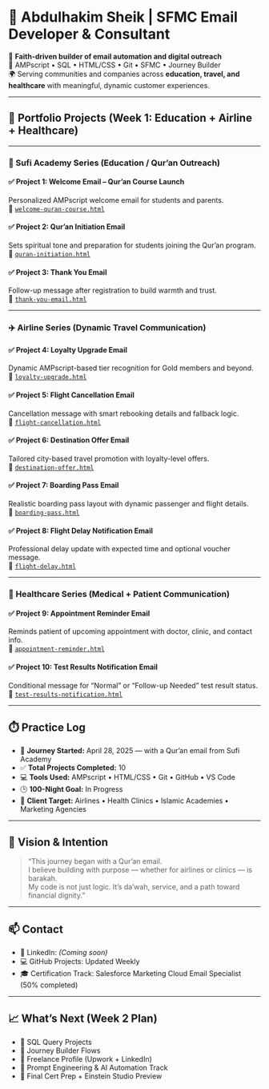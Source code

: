 # 💼 Abdulhakim Sheik | SFMC Email Developer & Consultant

🎯 **Faith-driven builder of email automation and digital outreach**  
🔧 AMPscript • SQL • HTML/CSS • Git • SFMC • Journey Builder  
🌍 Serving communities and companies across **education, travel, and healthcare** with meaningful, dynamic customer experiences.

---

## 📁 Portfolio Projects (Week 1: Education + Airline + Healthcare)

---

### 🕌 Sufi Academy Series (Education / Qur’an Outreach)

#### ✅ Project 1: Welcome Email – Qur’an Course Launch  
Personalized AMPscript welcome email for students and parents.  
📄 [`welcome-quran-course.html`](emails/sufiacademy/welcome-quran-course.html)

#### ✅ Project 2: Qur’an Initiation Email  
Sets spiritual tone and preparation for students joining the Qur’an program.  
📄 [`quran-initiation.html`](emails/sufiacademy/quran-initiation.html)

#### ✅ Project 3: Thank You Email  
Follow-up message after registration to build warmth and trust.  
📄 [`thank-you-email.html`](emails/sufiacademy/thank-you-email.html)

---

### ✈️ Airline Series (Dynamic Travel Communication)

#### ✅ Project 4: Loyalty Upgrade Email  
Dynamic AMPscript-based tier recognition for Gold members and beyond.  
📄 [`loyalty-upgrade.html`](emails/airline/loyalty-upgrade.html)

#### ✅ Project 5: Flight Cancellation Email  
Cancellation message with smart rebooking details and fallback logic.  
📄 [`flight-cancellation.html`](emails/airline/flight-cancellation.html)

#### ✅ Project 6: Destination Offer Email  
Tailored city-based travel promotion with loyalty-level offers.  
📄 [`destination-offer.html`](emails/airline/destination-offer.html)

#### ✅ Project 7: Boarding Pass Email  
Realistic boarding pass layout with dynamic passenger and flight details.  
📄 [`boarding-pass.html`](emails/airline/boarding-pass.html)

#### ✅ Project 8: Flight Delay Notification Email  
Professional delay update with expected time and optional voucher message.  
📄 [`flight-delay.html`](emails/airline/flight-delay.html)

---

### 🏥 Healthcare Series (Medical + Patient Communication)

#### ✅ Project 9: Appointment Reminder Email  
Reminds patient of upcoming appointment with doctor, clinic, and contact info.  
📄 [`appointment-reminder.html`](emails/healthcare/appointment-reminder.html)

#### ✅ Project 10: Test Results Notification Email  
Conditional message for “Normal” or “Follow-up Needed” test result status.  
📄 [`test-results-notification.html`](emails/healthcare/test-results-notification.html)

---

## ⏱️ Practice Log

- 📅 **Journey Started:** April 28, 2025 — with a Qur’an email from Sufi Academy  
- ✅ **Total Projects Completed:** 10  
- 💻 **Tools Used:** AMPscript • HTML/CSS • Git • GitHub • VS Code  
- 🕒 **100-Night Goal:** In Progress  
- 💼 **Client Target:** Airlines • Health Clinics • Islamic Academies • Marketing Agencies

---

## 🌱 Vision & Intention

> “This journey began with a Qur’an email.  
> I believe building with purpose — whether for airlines or clinics — is barakah.  
> My code is not just logic. It’s da’wah, service, and a path toward financial dignity.”

---

## 📫 Contact

- 💼 LinkedIn: *(Coming soon)*  
- 💻 GitHub Projects: Updated Weekly  
- 🎓 Certification Track: Salesforce Marketing Cloud Email Specialist (50% completed)

---

## 📈 What’s Next (Week 2 Plan)

- 🧠 SQL Query Projects  
- 🔄 Journey Builder Flows  
- 🤝 Freelance Profile (Upwork + LinkedIn)  
- 🧠 Prompt Engineering & AI Automation Track  
- 📜 Final Cert Prep + Einstein Studio Preview
